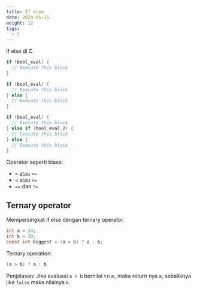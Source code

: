 ```yaml
---
title: If else
date: 2024-05-15
weight: 12
tags: 
  - C
---
```


If else di C.

```c
if (bool_eval) {
  // Execute this block
}
```

```c
if (bool_eval) {
  // Execute this block
} else {
  // Execute this block
}
```

```c
if (bool_eval) {
  // Execute this block
} else if (bool_eval_2) {
  // Execute this block
} else {
  // Execute this block
}
```

Operator seperti biasa:

- `>` atau `>=`
- `<` atau `<=`
- `==` dan `!=`

## Ternary operator

Mempersingkat if else dengan ternary operator.

```c
int a = 24;
int b = 20;
const int biggest = (a > b) ? a : b;
```
Ternary operation:
```c
(a > b) ? a : b
```

Penjelasan: Jika evaluasi `a > b` bernilai `true`, maka return nya `a`, sebaliknya jika `false` maka nilainya `b`.